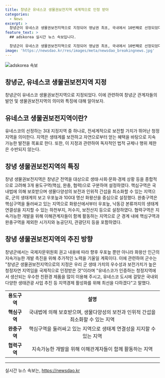 ```yaml
---
title: 창녕군 유네스코 생물권보전지역 세계적으로 인정 받아
categories:
  - News
excerpt: >
  창녕군이 유네스코 생물권보전지역으로 지정되어 영남권 최초, 국내에서 10번째로 선정되었다. 이는 군의 생태 가치와 보전가치를 국제적으로 인정받은 것으로 향후 지역경제 활성화와 친환경 제품 생산 등으로 지역 발전을 모색할 계획이다. 생물권보전지역은 지속 가능한 발전을 목표로 하며, 국내법 외에 추가적인 법적 규제나 행위 제한은 없다. 창녕군은 생태·사회·문화·경제 상황을 종합적으로 고려하여 3개 용도구역으로 설정하였고, 이를 바탕으로 지속 가능한 개발을 위해 노력할 예정이다.
feature_text: >
  ## adskorea 실시간 뉴스 속보입니다.

  창녕군이 유네스코 생물권보전지역으로 지정되어 영남권 최초, 국내에서 10번째로 선정되었다. 이는 군의 생태 가치와 보전가치를 국제적으로 인정받은 것으로 향후 지역경제 활성화와 친환경 제품 생산 등으로 지역 발전을 모색할 계획이다. 생물권보전지역은 지속 가능한 발전을 목표로 하며, 국내법 외에 추가적인 법적 규제나 행위 제한은 없다. 창녕군은 생태·사회·문화·경제 상황을 종합적으로 고려하여 3개 용도구역으로 설정하였고, 이를 바탕으로 지속 가능한 개발을 위해 노력할 예정이다.
image: 'https://newsdao.kr/res/images/meta/newsdao_breakingnews.jpg'
---
```


<p><img src="https://newsdao.kr/res/images/meta/newsdao_breakingnews.jpg" alt="adskorea 속보" /></p>

<h2 data-ke-size="size26">창녕군, 유네스코 생물권보전지역 지정</h2>

<p data-ke-size="size16">창녕군이 유네스코 생물권보전지역으로 지정되었다. 이에 관련하여 창녕군 관계자들의 발언 및 생물권보전지역의 의미와 특징에 대해 알아보자.</p>

<h2 data-ke-size="size24">유네스코 생물권보전지역이란?</h2>

<p data-ke-size="size16">유네스코의 선정하는 3대 지정지역 중 하나로, 전세계적으로 보전할 가치가 뛰어난 청정지역을 의미한다. 지역은 생태계를 보전하고 자연으로부터 얻는 혜택을 바탕으로 지속 가능한 발전을 목표로 한다. 또한, 이 지정과 관련하여 독자적인 법적 규제나 행위 제한은 수반되지 않는다.</p>

<h2 data-ke-size="size24">창녕 생물권보전지역의 특징</h2>

<p data-ke-size="size16">창녕 생물권보전지역은 창녕군 전역을 대상으로 생태·사회·문화·경제 상황 등을 종합적으로 고려해 3개 용도구역(핵심, 완충, 협력)으로 구분하여 설정하였다. 핵심구역은 국내법에 의해 보호받으며 생물다양성의 보전과 인위적 간섭을 최소화할 수 있는 지역으로, 군의 생태계의 보고 우포늪과 100대 명산 화왕산을 중심으로 설정했다. 완충구역은 핵심구역을 둘러싸고 있는 지역으로 화왕산에서부터 우포늪, 낙동강 본류까지의 생태계 연결성을 지지할 수 있는 하천부지, 저수지, 보전산지 등으로 설정하였다. 협력구역은 지속가능한 개발을 위해 이해관계자들이 함께 활동하는 지역으로 군 경계 내에 핵심구역과 완충구역을 제외한 시가지와 농공단지, 관광단지 등을 포함하였다.</p>

<h2 data-ke-size="size24">창녕 생물권보전지역의 추진 방향</h2>

<p data-ke-size="size16">창녕군에서는 국제자문위원회 권고 내용에 따라 향후 우포늪 뿐만 아니라 화왕산 인근의 지속가능한 개발 촉진을 위해 추가적인 노력을 기울일 계획이다. 이에 관련하여 군수는 "창녕군 생물권보전지역으로의 지정은 우리 군 생태 가치의 우수성과 보전가치가 높은 청정자연 지역임을 국제적으로 인정받은 것"이라며 "유네스코가 인증하는 청정지역에서 생산되는 우수한 친환경 제품을 많이 이용해 주시고, 유네스코 도시에 걸맞은 국내외 다양한 생태관광 사업 추진 등 지역경제 활성화를 위해 최선을 다하겠다"고 말했다.</p>

<table>
    <tbody>
        <tr>
            <td style="text-align: center; height: 17px;"><b>용도구역</b></td>
            <td style="text-align: center; height: 17px;"><b>설명</b></td>
        </tr>
        <tr>
            <td style="text-align: center; height: 17px;"><b>핵심구역</b></td>
            <td style="text-align: center; height: 17px;">국내법에 의해 보호받으며, 생물다양성의 보전과 인위적 간섭을 최소화할 수 있는 지역</td>
        </tr>
        <tr>
            <td style="text-align: center; height: 17px;"><b>완충구역</b></td>
            <td style="text-align: center; height: 17px;">핵심구역을 둘러싸고 있는 지역으로 생태계 연결성을 지지할 수 있는 지역</td>
        </tr>
        <tr>
            <td style="text-align: center; height: 17px;"><b>협력구역</b></td>
            <td style="text-align: center; height: 17px;">지속가능한 개발을 위해 이해관계자들이 함께 활동하는 지역</td>
        </tr>
    </tbody>
</table>

<p><hr></p>
실시간 뉴스 속보는, <a href="https://newsdao.kr" rel="dofollow">https://newsdao.kr</a>


